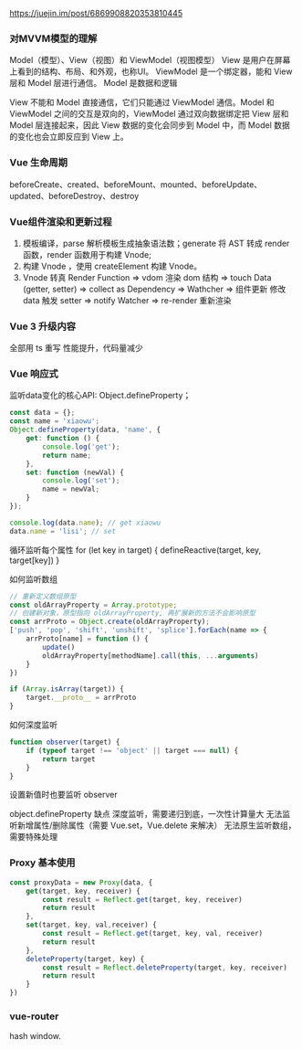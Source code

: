 https://juejin.im/post/6869908820353810445
### 对MVVM模型的理解
Model（模型）、View（视图）和 ViewModel（视图模型）
View 是用户在屏幕上看到的结构、布局、和外观，也称UI。
ViewModel 是一个绑定器，能和 View 层和 Model 层进行通信。
Model 是数据和逻辑

View 不能和 Model 直接通信，它们只能通过 ViewModel 通信。Model 和 ViewModel 之间的交互是双向的，ViewModel 通过双向数据绑定把 View 层和 Model 层连接起来，因此 View 数据的变化会同步到 Model 中，而 Model 数据的变化也会立即反应到 View 上。

### Vue 生命周期
beforeCreate、created、beforeMount、mounted、beforeUpdate、updated、beforeDestroy、destroy

### Vue组件渲染和更新过程
1. 模板编译，parse 解析模板生成抽象语法数；generate 将 AST 转成 render 函数，render 函数用于构建 Vnode;
2. 构建 Vnode ，使用 createElement 构建 Vnode。
3. Vnode 转真
Render Function => vdom 渲染 dom 结构 => touch Data (getter, setter) => collect as Dependency => Wathcher
=> 组件更新 修改data 触发 setter => notify Watcher => re-render 重新渲染

### Vue 3 升级内容
全部用 ts 重写
性能提升，代码量减少

### Vue 响应式
监听data变化的核心API: Object.defineProperty；
```js
const data = {};
const name = 'xiaowu';
Object.defineProperty(data, 'name', {
    get: function () {
        console.log('get');
        return name;
    },
    set: function (newVal) {
        console.log('set');
        name = newVal;
    }
});

console.log(data.name); // get xiaowu
data.name = 'lisi'; // set 
```
循环监听每个属性
for (let key in target) {
    defineReactive(target, key, target[key])
}

如何监听数组
```js
// 重新定义数组原型
const oldArrayProperty = Array.prototype;
// 创建新对象，原型指向 oldArrayProperty, 再扩展新的方法不会影响原型
const arrProto = Object.create(oldArrayProperty);
['push', 'pop', 'shift', 'unshift', 'splice'].forEach(name => {
    arrProto[name] = function () {
        update()
        oldArrayProperty[methodName].call(this, ...arguments)
    }
})

if (Array.isArray(target)) {
    target.__proto__ = arrProto
}
```

如何深度监听
```js
function observer(target) {
    if (typeof target !== 'object' || target === null) {
        return target
    }
}
```
设置新值时也要监听 observer

object.defineProperty 缺点
深度监听，需要递归到底，一次性计算量大
无法监听新增属性/删除属性（需要 Vue.set，Vue.delete 来解决）
无法原生监听数组，需要特殊处理

### Proxy 基本使用
```js
const proxyData = new Proxy(data, {
    get(target, key, receiver) {
        const result = Reflect.get(target, key, receiver)
        return result
    },
    set(target, key, val,receiver) {
        const result = Reflect.get(target, key, val, receiver)
        return result
    },
    deleteProperty(target, key) {
        const result = Reflect.deleteProperty(target, key, receiver)
        return result
    }
})
```
### vue-router
hash window.